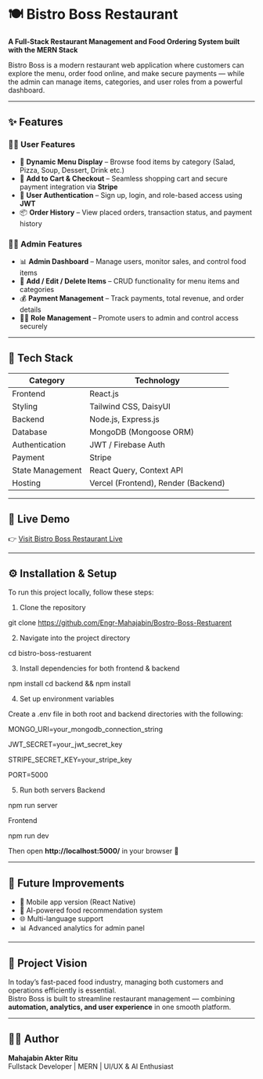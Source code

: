 # 🍽️ Bistro Boss Restaurant

**A Full-Stack Restaurant Management and Food Ordering System built with the MERN Stack**

Bistro Boss is a modern restaurant web application where customers can explore the menu, order food online, and make secure payments — while the admin can manage items, categories, and user roles from a powerful dashboard.

---

## ✨ Features

### 👨‍🍳 User Features
- 🍔 **Dynamic Menu Display** – Browse food items by category (Salad, Pizza, Soup, Dessert, Drink etc.)
- 🛒 **Add to Cart & Checkout** – Seamless shopping cart and secure payment integration via **Stripe**
- 🔐 **User Authentication** – Sign up, login, and role-based access using **JWT**
- 📦 **Order History** – View placed orders, transaction status, and payment history

### 🧑‍💼 Admin Features
- 📊 **Admin Dashboard** – Manage users, monitor sales, and control food items
- 🧾 **Add / Edit / Delete Items** – CRUD functionality for menu items and categories
- 💰 **Payment Management** – Track payments, total revenue, and order details
- 🧍‍♂️ **Role Management** – Promote users to admin and control access securely

---

## 🧩 Tech Stack

| Category | Technology |
|-----------|-------------|
| Frontend | React.js |
| Styling | Tailwind CSS, DaisyUI |
| Backend | Node.js, Express.js |
| Database | MongoDB (Mongoose ORM) |
| Authentication | JWT / Firebase Auth |
| Payment | Stripe |
| State Management | React Query, Context API |
| Hosting | Vercel (Frontend), Render (Backend) |

---

## 🔗 Live Demo

👉 [Visit Bistro Boss Restaurant Live](https://client-side-nine-chi.vercel.app/)

---

## ⚙️ Installation & Setup

To run this project locally, follow these steps:

1. Clone the repository

git clone https://github.com/Engr-Mahajabin/Bostro-Boss-Restuarent

2. Navigate into the project directory

cd bistro-boss-restuarent

3. Install dependencies for both frontend & backend

npm install
cd backend && npm install

4. Set up environment variables

Create a .env file in both root and backend directories with the following:

MONGO_URI=your_mongodb_connection_string

JWT_SECRET=your_jwt_secret_key

STRIPE_SECRET_KEY=your_stripe_key

PORT=5000

5. Run both servers
Backend

npm run server

Frontend

npm run dev

Then open **http://localhost:5000/** in your browser 🚀

---

## 🔮 Future Improvements

- 📱 Mobile app version (React Native)
- 🧠 AI-powered food recommendation system
- 🌐 Multi-language support
- 📊 Advanced analytics for admin panel

---

## 💭 Project Vision

In today’s fast-paced food industry, managing both customers and operations efficiently is essential.  
Bistro Boss is built to streamline restaurant management — combining **automation, analytics, and user experience** in one smooth platform.

---

## 🧑‍💻 Author

**Mahajabin Akter Ritu**  
Fullstack Developer | MERN | UI/UX & AI Enthusiast  
